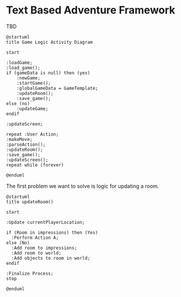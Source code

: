 # Text Based Adventure Framework

TBD

```plantuml
@startuml
title Game Logic Activity Diagram

start

:loadGame;
:load_game();
if (gameData is null) then (yes)
    :newGame;
    :startGame();
    :globalGameData = GameTemplate;
    :updateRoom();
    :save_game();
else (no)
    :updateGame;
endif

:updateScreen;

repeat :User Action;
:makeMove;
:parseAction();
:updateRoom();
:save_game();
:updateScreen();
repeat while (forever)

@enduml
```

The first problem we want to solve is logic for updating a room.

```plantuml
@startuml
title updateRoom()

start

:Update currentPlayerLocation;

if (Room in impressions) then (Yes)
  :Perform Action A;
else (No)
  :Add room to impressions;
  :Add room to world;
  :Add objects to room in world;
endif

:Finalize Process;
stop

@enduml
```

